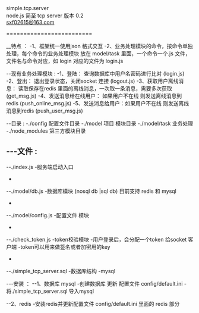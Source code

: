
 simple.tcp.server　     
 node.js 简至 tcp server 
 版本 0.2                
 sxf02615@163.com        

=========================

__特点 ：
-1、框架统一使用json 格式交互
-2、业务处理模块的命令，按命令单独处理，每个命令的业务处理模块 放在 model/task 里面，一个命令一个.js 文件，文件名与命令对应，如 login 对应的文件为 login.js

--现有业务处理模块 :
-1、登陆： 查询数据库中用户名密码进行比对 (login.js)
-2、登出： 退出登录状态，关闭socket 连接 (logout.js)
-3、获取用户离线消息： 读取保存在redis 里面的离线消息，一次取一条消息，需要多次获取 (get_msg.js)
-4、发送消息给在线用户： 如果用户不在线 则发送离线消息到redis  (push_online_msg.js)
-5、发送消息给用户：如果用户不在线 则发送离线消息到redis (push_user_msg.js)


--目录 :
-./config 配置文件目录
-./model 项目 模块目录
-./model/task 业务处理
-./node_modules 第三方模块目录

---文件 :
-
--./index.js
-服务端启动入口

-
--./model/db.js
-数据库模块 (nosql db |sql db) 目前支持 redis 和 mysql

-
--./model/config.js
-配置文件 模块

-
--./check_token.js
-token校验模块
-用户登录后，会分配一个token 给socket 客户端
-token可以用来做签名或者加密用的key

-
--./simple_tcp_server.sql
-数据库结构
-mysql

---安装 ：
--1、数据库 mysql
-创建数据库 更新 配置文件 config/default.ini
-将./simple_tcp_server.sql 导入mysql

--2、redis
-安装redis并更新配置文件 config/default.ini 里面的 redis 部分




